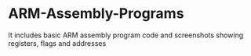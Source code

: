 # ARM-Assembly-Programs
It includes basic ARM assembly program code and screenshots showing registers, flags and addresses
